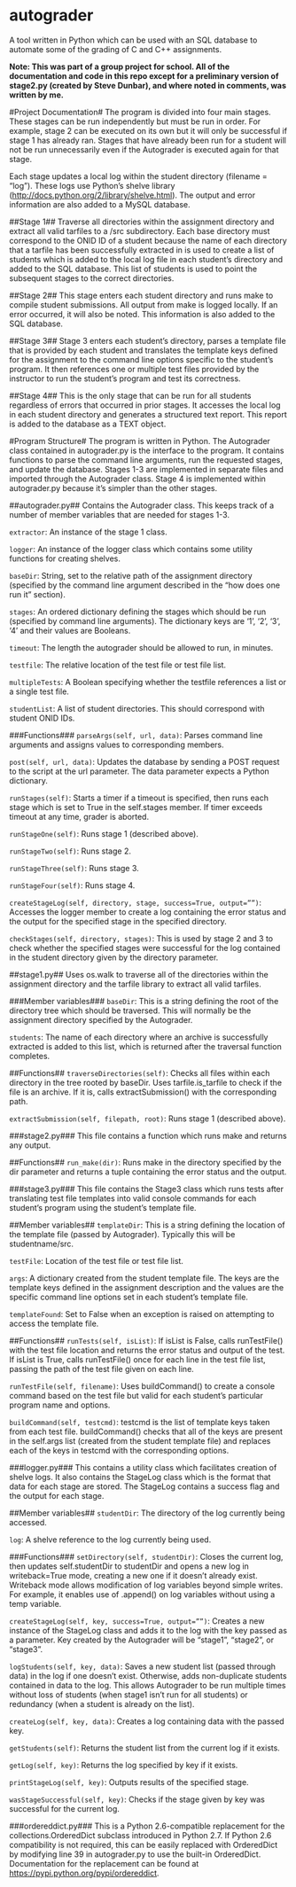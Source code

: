 autograder
==========

A tool written in Python which can be used with an SQL database to automate some of the grading of C and C++ assignments.

**Note: This was part of a group project for school. All of the documentation and code in this repo except for a preliminary version of stage2.py (created by Steve Dunbar), and where noted in comments, was written by me.**

#Project Documentation#
The program is divided into four main stages. These stages can be run independently but must be run in order. For example, stage 2 can be executed on its own but it will only be successful if stage 1 has already ran. Stages that have already been run for a student will not be run unnecessarily even if the Autograder is executed again for that stage.

Each stage updates a local log within the student directory (filename = “log”). These logs use Python’s shelve library (http://docs.python.org/2/library/shelve.html). The output and error information are also added to a MySQL database.

##Stage 1##
Traverse all directories within the assignment directory and extract all valid tarfiles to a /src subdirectory. Each base directory must correspond to the ONID ID of a student because the name of each directory that a tarfile has been successfully extracted in is used to create a list of students which is added to the local log file in each student’s directory and added to the SQL database. This list of students is used to point the subsequent stages to the correct directories.

##Stage 2##
This stage enters each student directory and runs make to compile student submissions. All output from make is logged locally. If an error occurred, it will also be noted. This information is also added to the SQL database.

##Stage 3##
Stage 3 enters each student’s directory, parses a template file that is provided by each student and translates the template keys defined for the assignment to the command line options specific to the student’s program. It then references one or multiple test files provided by the instructor to run the student’s program and test its correctness.

##Stage 4##
This is the only stage that can be run for all students regardless of errors that occurred in prior stages. It accesses the local log in each student directory and generates a structured text report. This report is added to the database as a TEXT object.

#Program Structure#
The program is written in Python. The Autograder class contained in autograder.py is the interface to the program. It contains functions to parse the command line arguments, run the requested stages, and update the database. Stages 1-3 are implemented in separate files and imported through the Autograder class. Stage 4 is implemented within autograder.py because it’s simpler than the other stages.

##autograder.py##
Contains the Autograder class. This keeps track of a number of member variables that are needed for stages 1-3.

```extractor```: An instance of the stage 1 class.

```logger```: An instance of the logger class which contains some utility functions for creating shelves.

```baseDir```: String, set to the relative path of the assignment directory (specified by the command line argument described in the “how does one run it” section).

```stages```: An ordered dictionary defining the stages which should be run (specified by command line arguments). The dictionary keys are ‘1’, ‘2’, ‘3’, ‘4’ and their values are Booleans.

```timeout```: The length the autograder should be allowed to run, in minutes.

```testfile```: The relative location of the test file or test file list.

```multipleTests```: A Boolean specifying whether the testfile references a list or a single test file.

```studentList```: A list of student directories. This should correspond with student ONID IDs.

###Functions###
```parseArgs(self, url, data)```: Parses command line arguments and assigns values to corresponding members.

```post(self, url, data)```: Updates the database by sending a POST request to the script at the url parameter. The data parameter expects a Python dictionary.

```runStages(self)```: Starts a timer if a timeout is specified, then runs each stage which is set to True in the self.stages member. If timer exceeds timeout at any time, grader is aborted.

```runStageOne(self)```: Runs stage 1 (described above).

```runStageTwo(self)```: Runs stage 2.

```runStageThree(self)```: Runs stage 3.

```runStageFour(self)```: Runs stage 4.

```createStageLog(self, directory, stage, success=True, output=””)```: Accesses the logger member to create a log containing the error status and the output for the specified stage in the specified directory.

```checkStages(self, directory, stages)```: This is used by stage 2 and 3 to check whether the specified stages were successful for the log contained in the student directory given by the directory parameter.

##stage1.py##
Uses os.walk to traverse all of the directories within the assignment directory and the tarfile library to extract all valid tarfiles.

###Member variables###
```baseDir```: This is a string defining the root of the directory tree which should be traversed. This will normally be the assignment directory specified by the Autograder.

```students```: The name of each directory where an archive is successfully extracted is added to this list, which is returned after the traversal function completes.

##Functions##
```traverseDirectories(self)```: Checks all files within each directory in the tree rooted by baseDir. Uses tarfile.is_tarfile to check if the file is an archive. If it is, calls extractSubmission() with the corresponding path.

```extractSubmission(self, filepath, root)```: Runs stage 1 (described above).

###stage2.py###
This file contains a function which runs make and returns any output.

##Functions##
```run_make(dir)```: Runs make in the directory specified by the dir parameter and returns a tuple containing the error status and the output.

###stage3.py###
This file contains the Stage3 class which runs tests after translating test file templates into valid console commands for each student’s program using the student’s template file.

##Member variables##
```templateDir```: This is a string defining the location of the template file (passed by Autograder). Typically this will be studentname/src.

```testFile```: Location of the test file or test file list.

```args```: A dictionary created from the student template file. The keys are the template keys defined in the assignment description and the values are the specific command line options set in each student’s template file.

```templateFound```: Set to False when an exception is raised on attempting to access the template file.

##Functions##
```runTests(self, isList)```: If isList is False, calls runTestFile() with the test file location and returns the error status and output of the test. If isList is True, calls runTestFile() once for each line  in the test file list, passing the path of the test file given on each line.

```runTestFile(self, filename)```: Uses buildCommand() to create a console command based on the test file but valid for each student’s particular program name and options.

```buildCommand(self, testcmd)```: testcmd is the list of template keys taken from each test file. buildCommand() checks that all of the keys are present in the self.args list (created from the student template file) and replaces each of the keys in testcmd with the corresponding options.

###logger.py###
This contains a utility class which facilitates creation of shelve logs. It also contains the StageLog class which is the format that data for each stage are stored. The StageLog contains a success flag and the output for each stage.

##Member variables##
```studentDir```: The directory of the log currently being accessed.

```log```: A shelve reference to the log currently being used.

###Functions###
```setDirectory(self, studentDir)```: Closes the current log, then updates self.studentDir to studentDir and opens a new log in writeback=True mode, creating a new one if it doesn’t already exist. Writeback mode allows modification of log variables beyond simple writes. For example, it enables use of .append() on log variables without using a temp variable.

```createStageLog(self, key, success=True, output=””)```: Creates a new instance of the StageLog class and adds it to the log with the key passed as a parameter. Key created by the Autograder will be “stage1”, “stage2”, or “stage3”.

```logStudents(self, key, data)```: Saves a new student list (passed through data) in the log if one doesn’t exist. Otherwise, adds non-duplicate students contained in data to the log. This allows Autograder to be run multiple times without loss of students (when stage1 isn’t run for all students) or redundancy (when a student is already on the list).

```createLog(self, key, data)```: Creates a log containing data with the passed key.

```getStudents(self)```: Returns the student list from the current log if it exists.

```getLog(self, key)```: Returns the log specified by key if it exists.

```printStageLog(self, key)```: Outputs results of the specified stage.

```wasStageSuccessful(self, key)```: Checks if the stage given by key was successful for the current log.

###ordereddict.py###
This is a Python 2.6-compatible replacement for the collections.OrderedDict subclass introduced in Python 2.7. If Python 2.6 compatibility is not required, this can be easily replaced with OrderedDict by modifying line 39 in autograder.py to use the built-in OrderedDict. Documentation for the replacement can be found at https://pypi.python.org/pypi/ordereddict.
